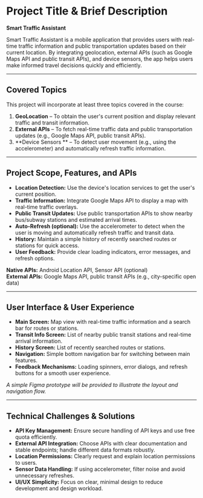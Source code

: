 # Project Title & Brief Description

**Smart Traffic Assistant**

Smart Traffic Assistant is a mobile application that provides users with real-time traffic information and public transportation updates based on their current location. By integrating geolocation, external APIs (such as Google Maps API and public transit APIs), and device sensors, the app helps users make informed travel decisions quickly and efficiently.

---

## Covered Topics

This project will incorporate at least three topics covered in the course:
1. **GeoLocation** – To obtain the user's current position and display relevant traffic and transit information.
2. **External APIs** – To fetch real-time traffic data and public transportation updates (e.g., Google Maps API, public transit APIs).
3. **Device Sensors ** – To detect user movement (e.g., using the accelerometer) and automatically refresh traffic information.

---

## Project Scope, Features, and APIs

- **Location Detection:** Use the device's location services to get the user's current position.
- **Traffic Information:** Integrate Google Maps API to display a map with real-time traffic overlays.
- **Public Transit Updates:** Use public transportation APIs to show nearby bus/subway stations and estimated arrival times.
- **Auto-Refresh (optional):** Use the accelerometer to detect when the user is moving and automatically refresh traffic and transit data.
- **History:** Maintain a simple history of recently searched routes or stations for quick access.
- **User Feedback:** Provide clear loading indicators, error messages, and refresh options.

**Native APIs:** Android Location API, Sensor API (optional)  
**External APIs:** Google Maps API, public transit APIs (e.g., city-specific open data)

---

## User Interface & User Experience

- **Main Screen:** Map view with real-time traffic information and a search bar for routes or stations.
- **Transit Info Screen:** List of nearby public transit stations and real-time arrival information.
- **History Screen:** List of recently searched routes or stations.
- **Navigation:** Simple bottom navigation bar for switching between main features.
- **Feedback Mechanisms:** Loading spinners, error dialogs, and refresh buttons for a smooth user experience.

*A simple Figma prototype will be provided to illustrate the layout and navigation flow.*

---

## Technical Challenges & Solutions

- **API Key Management:** Ensure secure handling of API keys and use free quota efficiently.
- **External API Integration:** Choose APIs with clear documentation and stable endpoints; handle different data formats robustly.
- **Location Permissions:** Clearly request and explain location permissions to users.
- **Sensor Data Handling:** If using accelerometer, filter noise and avoid unnecessary refreshes.
- **UI/UX Simplicity:** Focus on clear, minimal design to reduce development and design workload.
